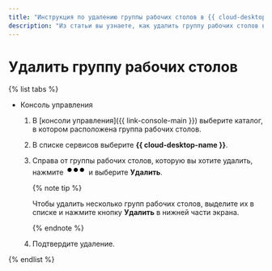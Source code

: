 ```yaml
---
title: "Инструкция по удалению группы рабочих столов в {{ cloud-desktop-full-name }}"
description: "Из статьи вы узнаете, как удалить группу рабочих столов в {{ cloud-desktop-full-name }}."
---
```


# Удалить группу рабочих столов

{% list tabs %}

- Консоль управления

  1. В [консоли управления]({{ link-console-main }}) выберите каталог, в котором расположена группа рабочих столов.
  1. В списке сервисов выберите **{{ cloud-desktop-name }}**.
  1. Справа от группы рабочих столов, которую вы хотите удалить, нажмите ![image](../../../_assets/options.svg) и выберите **Удалить**.
  
      {% note tip %}

      Чтобы удалить несколько групп рабочих столов, выделите их в списке и нажмите кнопку **Удалить** в нижней части экрана.

      {% endnote %}

  1. Подтвердите удаление.

{% endlist %}
